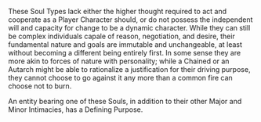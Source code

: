 These Soul Types lack either the higher thought required to act and cooperate as a Player Character should, or do not possess the independent will and capacity for change to be a dynamic character. While they can still be complex individuals capale of reason, negotiation, and desire, their fundamental nature and goals are immutable and unchangeable, at least without becoming a different being entirely first. In some sense they are more akin to forces of nature with personality; while a Chained or an Autarch might be able to rationalize a justification for their driving purpose, they cannot choose to go against it any more than a common fire can choose not to burn.

An entity bearing one of these Souls, in addition to their other Major and Minor Intimacies, has a Defining Purpose.